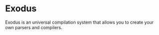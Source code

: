 # Exodus
Exodus is an universal compilation system that allows you to create your own parsers and compilers.
